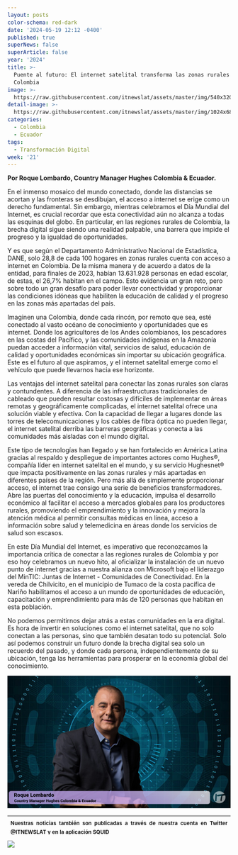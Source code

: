 ```yaml
---
layout: posts
color-schema: red-dark
date: '2024-05-19 12:12 -0400'
published: true
superNews: false
superArticle: false
year: '2024'
title: >-
  Puente al futuro: El internet satelital transforma las zonas rurales de
  Colombia
image: >-
  https://raw.githubusercontent.com/itnewslat/assets/master/img/540x320/Roque-Lombardo-p.jpg
detail-image: >-
  https://raw.githubusercontent.com/itnewslat/assets/master/img/1024x680/Roque-Lombardo-g.jpg
categories:
  - Colombia
  - Ecuador
tags:
  - Transformación Digital
week: '21'
---
```

**Por Roque Lombardo, Country Manager Hughes Colombia & Ecuador.**

En el inmenso mosaico del mundo conectado, donde las distancias se acortan y las fronteras se desdibujan, el acceso a internet se erige como un derecho fundamental. Sin embargo, mientras celebramos el Día Mundial del Internet, es crucial recordar que esta conectividad aún no alcanza a todas las esquinas del globo. En particular, en las regiones rurales de Colombia, la brecha digital sigue siendo una realidad palpable, una barrera que impide el progreso y la igualdad de oportunidades.

Y es que según el Departamento Administrativo Nacional de Estadística, DANE, solo 28,8 de cada 100 hogares en zonas rurales cuenta con acceso a internet en Colombia. De la misma manera y de acuerdo a datos de la entidad, para finales de 2023, habían 13.631.928 personas en edad escolar, de estas, el 26,7% habitan en el campo. Esto evidencia un gran reto, pero sobre todo un gran desafío para poder llevar conectividad y proporcionar las condiciones idóneas que habiliten la educación de calidad y el progreso en las zonas más apartadas del país.

Imaginen una Colombia, donde cada rincón, por remoto que sea, esté conectado al vasto océano de conocimiento y oportunidades que es internet. Donde los agricultores de los Andes colombianos, los pescadores en las costas del Pacífico, y las comunidades indígenas en la Amazonía puedan acceder a información vital, servicios de salud, educación de calidad y oportunidades económicas sin importar su ubicación geográfica. Este es el futuro al que aspiramos, y el internet satelital emerge como el vehículo que puede llevarnos hacia ese horizonte.

Las ventajas del internet satelital para conectar las zonas rurales son claras y contundentes. A diferencia de las infraestructuras tradicionales de cableado que pueden resultar costosas y difíciles de implementar en áreas remotas y geográficamente complicadas, el internet satelital ofrece una solución viable y efectiva. Con la capacidad de llegar a lugares donde las torres de telecomunicaciones y los cables de fibra óptica no pueden llegar, el internet satelital derriba las barreras geográficas y conecta a las comunidades más aisladas con el mundo digital.

Este tipo de tecnologías han llegado y se han fortalecido en América Latina gracias al respaldo y despliegue de importantes actores como Hughes®, compañía líder en internet satelital en el mundo, y su servicio Hughesnet® que impacta positivamente en las zonas rurales y más apartadas en diferentes países de la región. Pero más allá de simplemente proporcionar acceso, el internet trae consigo una serie de beneficios transformadores. Abre las puertas del conocimiento y la educación, impulsa el desarrollo económico al facilitar el acceso a mercados globales para los productores rurales, promoviendo el emprendimiento y la innovación y mejora la atención médica al permitir consultas médicas en línea, acceso a información sobre salud y telemedicina en áreas donde los servicios de salud son escasos.

En este Día Mundial del Internet, es imperativo que reconozcamos la importancia crítica de conectar a las regiones rurales de Colombia y por eso hoy celebramos un nuevo hito, al oficializar la instalación de un nuevo punto de internet gracias a nuestra alianza con Microsoft bajo el liderazgo del MinTIC: Juntas de Internet - Comunidades de Conectividad. En la vereda de Chilvicito, en el municipio de Tumaco de la costa pacífica de Nariño habilitamos el acceso a un mundo de oportunidades de educación, capacitación y emprendimiento para más de 120 personas que habitan en esta población.

No podemos permitirnos dejar atrás a estas comunidades en la era digital. Es hora de invertir en soluciones como el internet satelital, que no solo conectan a las personas, sino que también desatan todo su potencial. Solo así podemos construir un futuro donde la brecha digital sea solo un recuerdo del pasado, y donde cada persona, independientemente de su ubicación, tenga las herramientas para prosperar en la economía global del conocimiento.

![](https://raw.githubusercontent.com/itnewslat/assets/master/img/540x320/Roque-Lombardo-p.jpg)

<table style="height: 42px;" width="569">
<tbody>
<tr>
<td style="text-align: justify;"><sub><strong>Nuestras noticias también son publicadas a través de nuestra cuenta en Twitter <a href="https://twitter.com/itnewslat?lang=es">@ITNEWSLAT</a> y en la aplicación <a href="https://squidapp.co/en/">SQUID</a></strong></sub></td>
</tr>
</tbody>
</table>

<img src="https://tracker.metricool.com/c3po.jpg?hash=56f88a41e39ab42c063cc51676587a04"/>